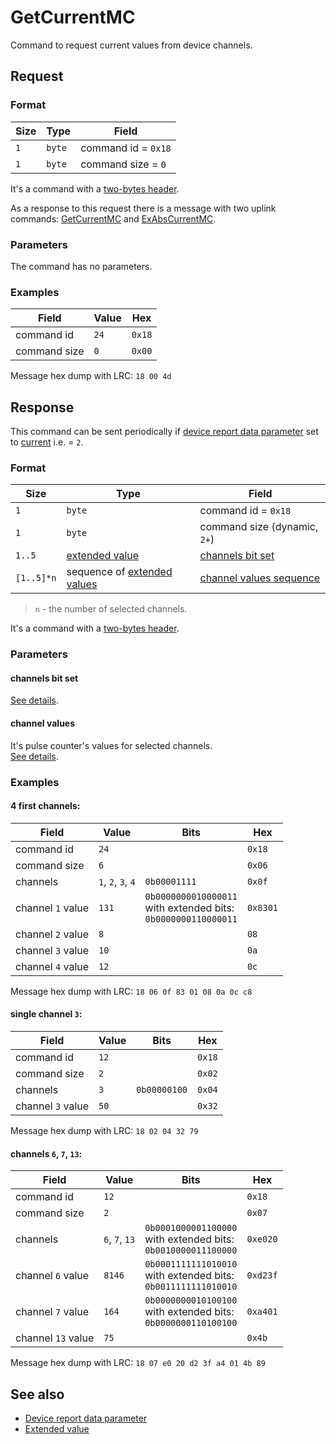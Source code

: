 # GetCurrentMC

Command to request current values from device channels.


## Request

### Format

| Size | Type   | Field               |
| ---- | ------ | ------------------- |
| `1`  | `byte` | command id = `0x18` |
| `1`  | `byte` | command size = `0`  |

It's a command with a [two-bytes header](../message.md#command-with-a-two-bytes-header).

As a response to this request there is a message with two uplink commands: [GetCurrentMC](./GetCurrentMC.md#response) and [ExAbsCurrentMC](./ExAbsCurrentMC.mc).

### Parameters

The command has no parameters.

### Examples

| Field        | Value | Hex    |
| ------------ | ----- | ------ |
| command id   | `24`  | `0x18` |
| command size | `0`   | `0x00` |

Message hex dump with LRC: `18 00 4d`


## Response

This command can be sent periodically if [device report data parameter](../parameter-types.md#reporting-data-type) set to
[current](../parameter-types.md#data-type) i.e. = `2`.

### Format

| Size       | Type                                                      | Field                                            |
| ---------- | --------------------------------------------------------- | ------------------------------------------------ |
| `1`        | `byte`                                                    | command id = `0x18`                              |
| `1`        | `byte`                                                    | command size (dynamic, `2+`)                     |
| `1..5`     | [extended value](../types.md#extended-value)              | [channels bit set](../types.md#channels-bit-set) |
| `[1..5]*n` | sequence of [extended values](../types.md#extended-value) | [channel values sequence](#channel-values)       |

> `n` - the number of selected channels.

It's a command with a [two-bytes header](../message.md#command-with-a-two-bytes-header).

### Parameters

#### **channels bit set**

[See details](../types.md#channels-bit-set).

#### **channel values**

It's pulse counter's values for selected channels.
<br>
[See details](../types.md#channel-values).

### Examples

#### 4 first channels:

| Field             | Value              | Bits                                                                    | Hex      |
| ----------------- | ------------------ | ----------------------------------------------------------------------- | -------- |
| command id        | `24`               |                                                                         | `0x18`   |
| command size      | `6`                |                                                                         | `0x06`   |
| channels          | `1`, `2`, `3`, `4` | `0b00001111`                                                            | `0x0f`   |
| channel `1` value | `131`              | `0b0000000010000011` <br> with extended bits: <br> `0b0000000110000011` | `0x8301` |
| channel `2` value | `8`                |                                                                         | `08`     |
| channel `3` value | `10`               |                                                                         | `0a`     |
| channel `4` value | `12`               |                                                                         | `0c`     |

Message hex dump with LRC: `18 06 0f 83 01 08 0a 0c c8`

#### single channel `3`:

| Field             | Value | Bits         | Hex    |
| ----------------- | ----- | ------------ | ------ |
| command id        | `12`  |              | `0x18` |
| command size      | `2`   |              | `0x02` |
| channels          | `3`   | `0b00000100` | `0x04` |
| channel `3` value | `50`  |              | `0x32` |

Message hex dump with LRC: `18 02 04 32 79`

#### channels `6`, `7`, `13`:

| Field              | Value          | Bits                                                                    | Hex      |
| ------------------ | -------------- | ----------------------------------------------------------------------- | -------- |
| command id         | `12`           |                                                                         | `0x18`   |
| command size       | `2`            |                                                                         | `0x07`   |
| channels           | `6`, `7`, `13` | `0b0001000001100000` <br> with extended bits: <br> `0b0010000011100000` | `0xe020` |
| channel `6` value  | `8146`         | `0b0001111111010010` <br> with extended bits: <br> `0b0011111111010010` | `0xd23f` |
| channel `7` value  | `164`          | `0b0000000010100100` <br> with extended bits: <br> `0b0000000110100100` | `0xa401` |
| channel `13` value | `75`           |                                                                         | `0x4b`   |

Message hex dump with LRC: `18 07 e0 20 d2 3f a4 01 4b 89`


## See also

* [Device report data parameter](../parameter-types.md#reporting-data-type)
* [Extended value](../types.md#extended-value)
